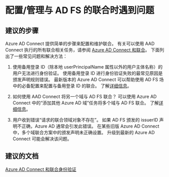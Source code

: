 <properties
    pageTitle="Synchronization Service cannot import/export changes from Azure AD"
    description="同步服务无法从 Azure AD 导入/导出更改"
    service="microsoft.aad"
    resource="Microsoft_AAD_IAM"
    authors="anandy"
    displayOrder="231"
    selfHelpType="resource"
    supportTopicIds=""
    resourceTags="directory_overview, directory_ad_connect"
    productPesIds=""
    cloudEnvironments="public"
/>


# <a name="i-have-trouble-configuring--managing-federation-with-ad-fs"></a>配置/管理与 AD FS 的联合时遇到问题

## <a name="recommended-steps"></a>**建议的步骤**
Azure AD Connect 提供简单的步骤来配置和维护联合。 有关可以使用 AAD Connect 执行的所有联合相关任务，请参阅 [Azure AD Connect 和联合](https://docs.microsoft.com/azure/active-directory/connect/active-directory-aadconnectfed-whatis)。 下面列出了一些常见问题和解决方法：

1. 使用备用登录 ID（除本地 userPrincipalName 属性以外的用户主体名称）的用户无法进行身份验证。
使用备用登录 ID 进行身份验证失败的最常见原因是颁发声明规则错误。 最新版本的 Azure AD Connect 可以帮助使用 AD FS 场中的必备配置来配置与备用登录 ID 的联合。 了解[详细信息](https://docs.microsoft.com/azure/active-directory/connect/active-directory-aadconnect-federation-management#federate-with-azure-ad-using-alternateid-a-namealternateida)。

2. 如何使用 AAD Connect 将另一个域与 AD FS 联合？
可以使用 Azure AD Connect 中的“添加其他 Azure AD 域”任务将多个域与 AD FS 联合。 了解[详细信息](https://docs.microsoft.com/azure/active-directory/connect/active-directory-aadconnect-federation-management#add-a-federated-domain-a-nameaddfeddomaina)。

3. 用户收到错误“请求的联合领域对象不存在”。
如果 AD FS 颁发的 issuerID 声明不正确，Azure AD 通常会引发此错误。 在某些旧版 Azure AD Connect 中，多个域联合方案中的颁发声明未正确设置。 升级到最新的 Azure AD Connect 可能会解决该问题。

## <a name="recommended-documents"></a>**建议的文档**
[Azure AD Connect 和联合身份验证](https://docs.microsoft.com/azure/active-directory/connect/active-directory-aadconnectfed-whatis)  


